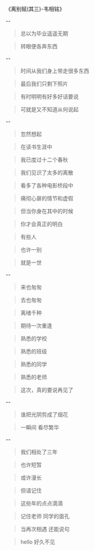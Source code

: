 《离别赋(其三)-韦相铭》

--

>总以为毕业遥遥无期

>转眼便各奔东西 

--

>时间从我们身上带走很多东西 

>最后我们只剩下照片
 
>有时明明有好多好话要说

>可就是又不知道从何说起 



--


>忽然想起 

>在读书生涯中

>我已度过十二个春秋 

>我们见识了太多的离散 

>看多了各种电影桥段中

>痛彻心扉的情节和虚假 

>但当你身在其中的时候 

>你才会真正的明白 

>有些人

>也许一别 

>就是一世 



--



>来也匆匆 

>去也匆匆

>离绪千种 

>期待一次重逢




>熟悉的学校 

>熟悉的班级

>熟悉的同学 

>熟悉的老师 

>这次，真的要说再见了


--


>谁把光阴剪成了烟花

>一瞬间 看尽繁华

--


>我们相处了三年

>也许短暂

>或许漫长 

>但请记住 

>这些年的点点滴滴 

>记住老师 同学的面孔

>当再次相遇 还能说句

>hello 好久不见